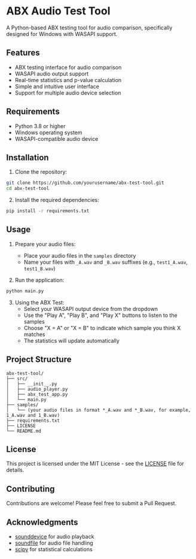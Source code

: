 # ABX Audio Test Tool

A Python-based ABX testing tool for audio comparison, specifically designed for Windows with WASAPI support.

## Features

- ABX testing interface for audio comparison
- WASAPI audio output support
- Real-time statistics and p-value calculation
- Simple and intuitive user interface
- Support for multiple audio device selection

## Requirements

- Python 3.8 or higher
- Windows operating system
- WASAPI-compatible audio device

## Installation

1. Clone the repository:
```bash
git clone https://github.com/yourusername/abx-test-tool.git
cd abx-test-tool
```

2. Install the required dependencies:
```bash
pip install -r requirements.txt
```

## Usage

1. Prepare your audio files:
   - Place your audio files in the `samples` directory
   - Name your files with `_A.wav` and `_B.wav` suffixes (e.g., `test1_A.wav`, `test1_B.wav`)

2. Run the application:
```bash
python main.py
```

3. Using the ABX Test:
   - Select your WASAPI output device from the dropdown
   - Use the "Play A", "Play B", and "Play X" buttons to listen to the samples
   - Choose "X = A" or "X = B" to indicate which sample you think X matches
   - The statistics will update automatically

## Project Structure

```
abx-test-tool/
├── src/
│   ├── __init__.py
│   ├── audio_player.py
│   ├── abx_test_app.py
│   └── main.py
├── samples/
│   └── (your audio files in format *_A.wav and *_B.wav, for example, 1_A.wav and 1_B.wav)
├── requirements.txt
├── LICENSE
└── README.md
```

## License

This project is licensed under the MIT License - see the [LICENSE](LICENSE) file for details.

## Contributing

Contributions are welcome! Please feel free to submit a Pull Request.

## Acknowledgments

- [sounddevice](https://python-sounddevice.readthedocs.io/) for audio playback
- [soundfile](https://pysoundfile.readthedocs.io/) for audio file handling
- [scipy](https://www.scipy.org/) for statistical calculations 
